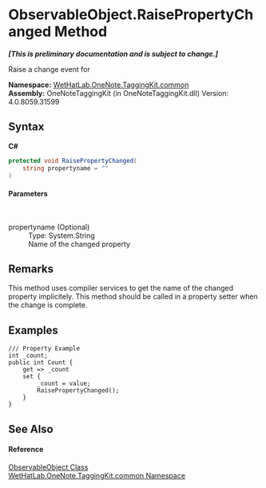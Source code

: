 # ObservableObject.RaisePropertyChanged Method 
 _**\[This is preliminary documentation and is subject to change.\]**_

Raise a change event for

**Namespace:**&nbsp;<a href="bcdbab9c-63d1-48a4-6937-af53fb8d9a55">WetHatLab.OneNote.TaggingKit.common</a><br />**Assembly:**&nbsp;OneNoteTaggingKit (in OneNoteTaggingKit.dll) Version: 4.0.8059.31599

## Syntax

**C#**<br />
``` C#
protected void RaisePropertyChanged(
	string propertyname = ""
)
```


#### Parameters
&nbsp;<dl><dt>propertyname (Optional)</dt><dd>Type: System.String<br />Name of the changed property</dd></dl>

## Remarks
This method uses compiler services to get the name of the changed property implicitely. This method should be called in a property setter when the change is complete.

## Examples

```
/// Property Example
int _count;
public int Count {
    get => _count
    set {
        _count = value;
        RaisePropertyChanged();
    }
}
```


## See Also


#### Reference
<a href="11d6cbca-a6ed-ac3c-8cdb-a81177e6f4fd">ObservableObject Class</a><br /><a href="bcdbab9c-63d1-48a4-6937-af53fb8d9a55">WetHatLab.OneNote.TaggingKit.common Namespace</a><br />